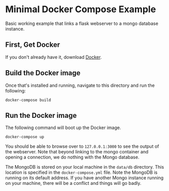 # Minimal Docker Compose Example

Basic working example that links a flask webserver to a mongo database instance.

## First, Get Docker

If you don't already have it, download [Docker](https://www.docker.com/get-docker).

## Build the Docker image

Once that's installed and running, navigate to this directory and run the following:

```unix
docker-compose build
```

## Run the Docker image

The following command will boot up the Docker image. 

```unix
docker-compose up
```

You should be able to browse over to `127.0.0.1:3000` to see the output of the
webserver. Note that beyond linking to the mongo container and opening a
connection, we do nothing with the Mongo database. 

The MongoDB is stored on your local machine in the `data/db` directory. This location is
specified in the `docker-compose.yml` file. Note the MongoDB is running on its default 
address. If you have another Mongo instance running on your machine, there will be a 
conflict and things will go badly.
